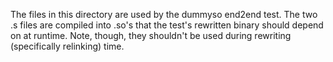 The files in this directory are used by the dummyso end2end test. The two .s files
are compiled into .so's that the test's rewritten binary should depend on at runtime.
Note, though, they shouldn't be used during rewriting (specifically relinking) time.
